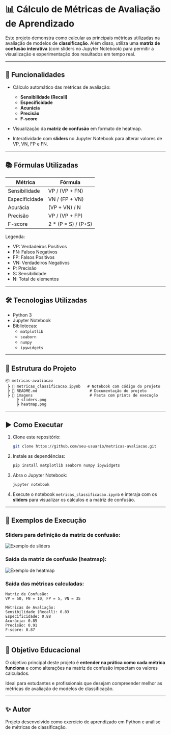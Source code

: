 # 📊 Cálculo de Métricas de Avaliação de Aprendizado

Este projeto demonstra como calcular as principais métricas utilizadas na avaliação de modelos de **classificação**. Além disso, utiliza uma **matriz de confusão interativa** (com sliders no Jupyter Notebook) para permitir a visualização e experimentação dos resultados em tempo real.

---

## 🚀 Funcionalidades

- Cálculo automático das métricas de avaliação:
    - **Sensibilidade (Recall)**
    - **Especificidade**
    - **Acurácia**
    - **Precisão**
    - **F-score**
        
- Visualização da **matriz de confusão** em formato de heatmap.
    
- Interatividade com **sliders** no Jupyter Notebook para alterar valores de VP, VN, FP e FN.
---

## 📚 Fórmulas Utilizadas

|Métrica|Fórmula|
|---|---|
|Sensibilidade|VP / (VP + FN)|
|Especificidade|VN / (FP + VN)|
|Acurácia|(VP + VN) / N|
|Precisão|VP / (VP + FP)|
|F-score|2 * (P * S) / (P+S)|

Legenda:

- VP: Verdadeiros Positivos
- FN: Falsos Negativos
- FP: Falsos Positivos
- VN: Verdadeiros Negativos
- P: Precisão
- S: Sensibilidade
- N: Total de elementos

---

## 🛠️ Tecnologias Utilizadas

- Python 3
- Jupyter Notebook
- Bibliotecas:
    - `matplotlib`
    - `seaborn`
    - `numpy`
    - `ipywidgets`

---

## 📂 Estrutura do Projeto

```
📦 metricas-avaliacao
 ┣ 📜 metricas_classificacao.ipynb   # Notebook com código do projeto
 ┣ 📜 README.md                       # Documentação do projeto
 ┣ 📂 imagens                         # Pasta com prints de execução
     ┣ sliders.png
     ┣ heatmap.png
```

---

## ▶️ Como Executar

1. Clone este repositório:
    
    ```bash
    git clone https://github.com/seu-usuario/metricas-avaliacao.git
    ```
    
2. Instale as dependências:
    
    ```bash
    pip install matplotlib seaborn numpy ipywidgets
    ```
    
3. Abra o Jupyter Notebook:
    
    ```bash
    jupyter notebook
    ```
    
4. Execute o notebook `metricas_classificacao.ipynb` e interaja com os **sliders** para visualizar os cálculos e a matriz de confusão.
    

---

## 📸 Exemplos de Execução

### Sliders para definição da matriz de confusão:

![Exemplo de sliders](https://chatgpt.com/c/imagens/sliders.png)

### Saída da matriz de confusão (heatmap):

![Exemplo de heatmap](https://chatgpt.com/c/imagens/heatmap.png)

### Saída das métricas calculadas:

```
Matriz de Confusão:
VP = 50, FN = 10, FP = 5, VN = 35

Métricas de Avaliação:
Sensibilidade (Recall): 0.83
Especificidade: 0.88
Acurácia: 0.85
Precisão: 0.91
F-score: 0.87
```

---

## 📖 Objetivo Educacional

O objetivo principal deste projeto é **entender na prática como cada métrica funciona** e como alterações na matriz de confusão impactam os valores calculados.

Ideal para estudantes e profissionais que desejam compreender melhor as métricas de avaliação de modelos de classificação.

---

## ✨ Autor

Projeto desenvolvido como exercício de aprendizado em Python e análise de métricas de classificação.